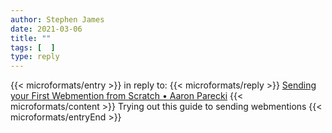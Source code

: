 ```yaml
---
author: Stephen James
date: 2021-03-06
title: ""
tags: [  ]
type: reply
---
```

{{< microformats/entry >}}
in reply to: {{< microformats/reply >}}
[Sending your First Webmention from Scratch • Aaron Parecki](https://aaronparecki.com/2018/06/30/11/your-first-webmention)
{{< microformats/content >}}
Trying out this guide to sending webmentions
{{< microformats/entryEnd >}}